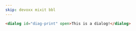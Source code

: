 ```yaml
---
skip: devoxx mixit bbl
---
```


```html
<dialog id="diag-print" open>This is a dialog!</dialog>
```

<style scoped contenteditable="true">.editable dialog {
  box-shadow: .25em .25em .125em rgba(0, 0, 0, 0.42);
}
.editable dialog::backdrop {
  position: fixed;
  top: 0; right: 0; bottom: 0; left: 0;
  background-color: rgba(0, 0, 0, 0.8);
}
</style>

<div class="editable">
  <dialog id="diag">This is a dialog!</dialog>
</div>
